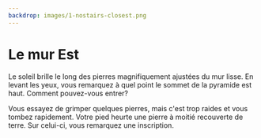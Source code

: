 ```yaml
---
backdrop: images/1-nostairs-closest.png
---
```


# Le mur Est

Le soleil brille le long des pierres magnifiquement ajustées du mur lisse. En levant les yeux, vous remarquez à quel point le sommet de la pyramide est haut. Comment pouvez-vous entrer?

Vous essayez de grimper quelques pierres, mais c'est trop raides et vous tombez rapidement. Votre pied heurte une pierre à moitié recouverte de terre. Sur celui-ci, vous remarquez une inscription.

<Item id="5" />

<Page url="952" instructions="Celui-ci est plus difficile à déchiffrer, mais votre guide indique: «1: La longitude mesure autour du _____ d'est en ouest, avec 0 ° au premier méridien». Vous cliquez sur l'URL qui apparaît à côté de l'image du glyphe." action="Marcher vers le nord" condition="5" />
